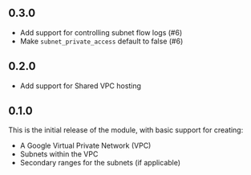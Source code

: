 ## 0.3.0

- Add support for controlling subnet flow logs (#6)
- Make `subnet_private_access` default to false (#6)

## 0.2.0

- Add support for Shared VPC hosting

## 0.1.0

This is the initial release of the module, with basic support for creating:

- A Google Virtual Private Network (VPC)
- Subnets within the VPC
- Secondary ranges for the subnets (if applicable)
